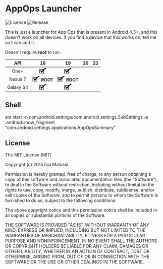 AppOps Launcher
===============

![License](https://img.shields.io/badge/license-MIT-blue.svg "License")
![Release](https://img.shields.io/badge/release-1.0-blue.svg "Release")

This is just a launcher for App Ops that is present in Android 4.3+, and this doesn't work on all devices.
If you find a device that this works on, tell me so I can add it.

Doesn't require **root** to run.

|    API    	| 18 	                         |               19               	| 20 	| 21 	|
|:---------:	|:------------------------------:|:------------------------------:	|:--:	|:--:	|
|    One+   	| ![OK](Resources/checkmark.jpg) | ![OK](Resources/checkmark.jpg) 	|    	|    	|
|    Nexus 7   	| ![OK](Resources/checkmark.jpg) **ROOT** | ![OK](Resources/checkmark.jpg) **ROOT**  |    	|    	|
|   Galaxy S4 	| ![OK](Resources/checkmark.jpg) | ![OK](Resources/checkmark.jpg)   |    	|    	|


Shell
-----
am start -n com.android.settings/com.android.settings.SubSettings -e :android:show_fragment "com.android.settings.applications.AppOpsSummary"

License
-------

The MIT License (MIT)

Copyright (c) 2015 Ilija Matoski

Permission is hereby granted, free of charge, to any person obtaining a copy
of this software and associated documentation files (the "Software"), to deal
in the Software without restriction, including without limitation the rights
to use, copy, modify, merge, publish, distribute, sublicense, and/or sell
copies of the Software, and to permit persons to whom the Software is
furnished to do so, subject to the following conditions:

The above copyright notice and this permission notice shall be included in
all copies or substantial portions of the Software.

THE SOFTWARE IS PROVIDED "AS IS", WITHOUT WARRANTY OF ANY KIND, EXPRESS OR
IMPLIED, INCLUDING BUT NOT LIMITED TO THE WARRANTIES OF MERCHANTABILITY,
FITNESS FOR A PARTICULAR PURPOSE AND NONINFRINGEMENT. IN NO EVENT SHALL THE
AUTHORS OR COPYRIGHT HOLDERS BE LIABLE FOR ANY CLAIM, DAMAGES OR OTHER
LIABILITY, WHETHER IN AN ACTION OF CONTRACT, TORT OR OTHERWISE, ARISING FROM,
OUT OF OR IN CONNECTION WITH THE SOFTWARE OR THE USE OR OTHER DEALINGS IN
THE SOFTWARE.